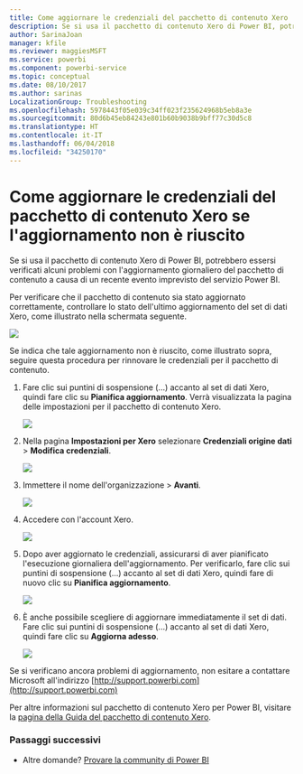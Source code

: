 ```yaml
---
title: Come aggiornare le credenziali del pacchetto di contenuto Xero
description: Se si usa il pacchetto di contenuto Xero di Power BI, potrebbe essersi verificato un problema con l'aggiornamento giornaliero del pacchetto di contenuto a causa di un recente evento imprevisto del servizio Power BI.
author: SarinaJoan
manager: kfile
ms.reviewer: maggiesMSFT
ms.service: powerbi
ms.component: powerbi-service
ms.topic: conceptual
ms.date: 08/10/2017
ms.author: sarinas
LocalizationGroup: Troubleshooting
ms.openlocfilehash: 5978443f05e039c34ff023f235624968b5eb8a3e
ms.sourcegitcommit: 80d6b45eb84243e801b60b9038b9bff77c30d5c8
ms.translationtype: HT
ms.contentlocale: it-IT
ms.lasthandoff: 06/04/2018
ms.locfileid: "34250170"
---
```

# <a name="how-to-refresh-your-xero-content-pack-credentials-if-refresh-failed"></a>Come aggiornare le credenziali del pacchetto di contenuto Xero se l'aggiornamento non è riuscito
Se si usa il pacchetto di contenuto Xero di Power BI, potrebbero essersi verificati alcuni problemi con l'aggiornamento giornaliero del pacchetto di contenuto a causa di un recente evento imprevisto del servizio Power BI.

Per verificare che il pacchetto di contenuto sia stato aggiornato correttamente, controllare lo stato dell'ultimo aggiornamento del set di dati Xero, come illustrato nella schermata seguente.

![](media/service-refresh-xero-credentials/powerbi-xero-refresh-failed.png)

Se indica che tale aggiornamento non è riuscito, come illustrato sopra, seguire questa procedura per rinnovare le credenziali per il pacchetto di contenuto.

1. Fare clic sui puntini di sospensione (...) accanto al set di dati Xero, quindi fare clic su **Pianifica aggiornamento**. Verrà visualizzata la pagina delle impostazioni per il pacchetto di contenuto Xero.
   
    ![](media/service-refresh-xero-credentials/powerbi-xero-schedule-refresh.png)
2. Nella pagina **Impostazioni per Xero** selezionare **Credenziali origine dati** > **Modifica credenziali**.
   
    ![](media/service-refresh-xero-credentials/powerbi-xero-settings-page.png)
3. Immettere il nome dell'organizzazione > **Avanti**.
   
    ![](media/service-refresh-xero-credentials/powerbi-xero-configure.png)
4. Accedere con l'account Xero.
   
    ![](media/service-refresh-xero-credentials/powerbi-xero-welcome.png)
5. Dopo aver aggiornato le credenziali, assicurarsi di aver pianificato l'esecuzione giornaliera dell'aggiornamento. Per verificarlo, fare clic sui puntini di sospensione (...) accanto al set di dati Xero, quindi fare di nuovo clic su **Pianifica aggiornamento**.
   
    ![](media/service-refresh-xero-credentials/powerbi-xero-refresh-schedule.png)
6. È anche possibile scegliere di aggiornare immediatamente il set di dati. Fare clic sui puntini di sospensione (...) accanto al set di dati Xero, quindi fare clic su **Aggiorna adesso**.
   
    ![](media/service-refresh-xero-credentials/powerbi-xero-refresh-now.png)

Se si verificano ancora problemi di aggiornamento, non esitare a contattare Microsoft all'indirizzo [http://support.powerbi.com](http://support.powerbi.com) 

Per altre informazioni sul pacchetto di contenuto Xero per Power BI, visitare la [pagina della Guida del pacchetto di contenuto Xero](service-connect-to-xero.md).

### <a name="next-steps"></a>Passaggi successivi
* Altre domande? [Provare la community di Power BI](http://community.powerbi.com/)

